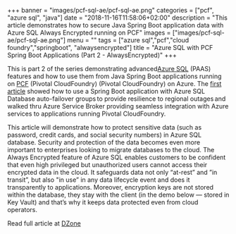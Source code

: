 +++
banner = "images/pcf-sql-ae/pcf-sql-ae.png"
categories = ["pcf", "azure sql", "java"]
date = "2018-11-16T11:58:06+02:00"
description = "This article demonstrates how to secure Java Spring Boot application data with Azure SQL Always Encrypted running on PCF"
images = ["images/pcf-sql-ae/pcf-sql-ae.png"]
menu = ""
tags = ["azure sql","pcf","cloud foundry","springboot", "alwaysencrypted"]
title = "Azure SQL with PCF Spring Boot Applications (Part 2 - AlwaysEncrypted)"
+++

This is part 2 of the series demonstrating advanced[Azure SQL](https://azure.microsoft.com/en-ca/services/sql-database/) (PAAS) features and how to use them from Java Spring Boot applications running on [PCF](https://pivotal.io/platform) (Pivotal CloudFoundry) (Pivotal CloudFoundry) on Azure. The [first article](https://dzone.com/articles/pcf-spring-boot-applications-using-azure-sql-part) showed how to use a Spring Boot application with Azure SQL Database auto-failover groups to provide resilience to regional outages and walked thru Azure Service Broker providing seamless integration with Azure services to applications running Pivotal CloudFoundry.

This article will demonstrate how to protect sensitive data (such as password, credit cards, and social security numbers) in Azure SQL database. Security and protection of the data becomes even more important to enterprises looking to migrate databases to the cloud. The Always Encrypted feature of Azure SQL enables customers to be confident that even high privileged but unauthorized users cannot access their encrypted data in the cloud. It safeguards data not only “at-rest” and ”in transit”, but also "in use” in any data lifecycle event and does it transparently to applications. Moreover, encryption keys are not stored within the database, they stay with the client (in the demo below — stored in Key Vault) and that’s why it keeps data protected even from cloud operators.

Read full article at [DZone](https://dzone.com/articles/azure-sql-with-pcf-spring-boot-applications-part-2)


